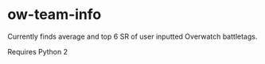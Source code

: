 # ow-team-info
Currently finds average and top 6 SR of user inputted Overwatch battletags.

Requires Python 2
